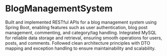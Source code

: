 # BlogManagementSystem
Built and implemented RESTful APIs for a blog management system using Spring Boot, enabling features such as user authentication, blog post management, commenting, and category/tag handling.
Integrated MySQL for reliable data storage and retrieval, ensuring smooth operations for users, posts, and comments.
Followed clean architecture principles with DTO mapping and exception handling to ensure maintainability and scalability.

